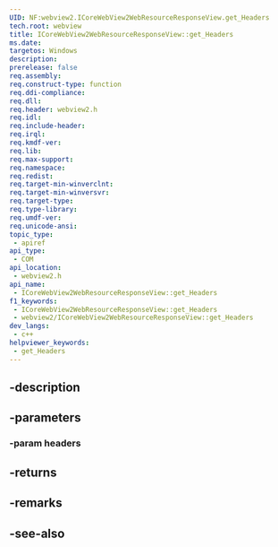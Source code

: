 ```yaml
---
UID: NF:webview2.ICoreWebView2WebResourceResponseView.get_Headers
tech.root: webview
title: ICoreWebView2WebResourceResponseView::get_Headers
ms.date: 
targetos: Windows
description: 
prerelease: false
req.assembly: 
req.construct-type: function
req.ddi-compliance: 
req.dll: 
req.header: webview2.h
req.idl: 
req.include-header: 
req.irql: 
req.kmdf-ver: 
req.lib: 
req.max-support: 
req.namespace: 
req.redist: 
req.target-min-winverclnt: 
req.target-min-winversvr: 
req.target-type: 
req.type-library: 
req.umdf-ver: 
req.unicode-ansi: 
topic_type:
 - apiref
api_type:
 - COM
api_location:
 - webview2.h
api_name:
 - ICoreWebView2WebResourceResponseView::get_Headers
f1_keywords:
 - ICoreWebView2WebResourceResponseView::get_Headers
 - webview2/ICoreWebView2WebResourceResponseView::get_Headers
dev_langs:
 - c++
helpviewer_keywords:
 - get_Headers
---
```


## -description

## -parameters

### -param headers

## -returns

## -remarks

## -see-also


